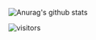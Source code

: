 



![Anurag's github stats](https://github-readme-stats.vercel.app/api?username=LeSpank&show_icons=true&theme=vue-dark)

![visitors](https://visitor-badge.glitch.me/badge?page_id=lespank.lespank)



